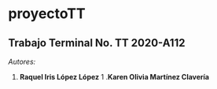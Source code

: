# proyectoTT
## Trabajo Terminal No. TT 2020-A112
*Autores:*
1. **Raquel Iris López López**
1 .**Karen Olivia Martínez Clavería**
